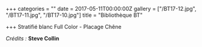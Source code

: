 +++
categories = ""
date = 2017-05-11T00:00:00Z
gallery = ["/BT17-12.jpg", "/BT17-11.jpg", "/BT17-10.jpg"]
title = "Bibliothèque BT"

+++
Stratifié blanc Full Color - Placage Chêne

_Crédits :_ **Steve Collin**